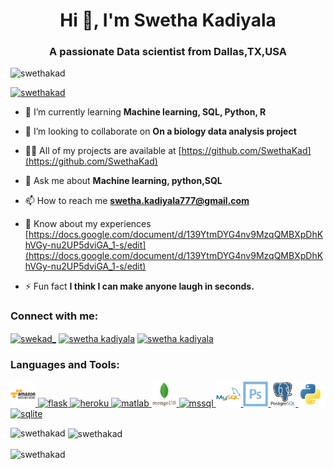 <h1 align="center">Hi 👋, I'm Swetha Kadiyala</h1>
<h3 align="center">A passionate Data scientist from Dallas,TX,USA</h3>

<p align="left"> <img src="https://komarev.com/ghpvc/?username=swethakad&label=Profile%20views&color=0e75b6&style=flat" alt="swethakad" /> </p>

<p align="left"> <a href="https://github.com/ryo-ma/github-profile-trophy"><img src="https://github-profile-trophy.vercel.app/?username=swethakad" alt="swethakad" /></a> </p>

- 🌱 I’m currently learning **Machine learning, SQL, Python, R**

- 👯 I’m looking to collaborate on **On a biology data analysis project**

- 👨‍💻 All of my projects are available at [https://github.com/SwethaKad](https://github.com/SwethaKad)

- 💬 Ask me about **Machine learning, python,SQL**

- 📫 How to reach me **swetha.kadiyala777@gmail.com**

- 📄 Know about my experiences [https://docs.google.com/document/d/139YtmDYG4nv9MzqQMBXpDhKhVGy-nu2UP5dviGA_1-s/edit](https://docs.google.com/document/d/139YtmDYG4nv9MzqQMBXpDhKhVGy-nu2UP5dviGA_1-s/edit)

- ⚡ Fun fact **I think I can make anyone laugh in seconds.**

<h3 align="left">Connect with me:</h3>
<p align="left">
<a href="https://twitter.com/swekad_" target="blank"><img align="center" src="https://raw.githubusercontent.com/rahuldkjain/github-profile-readme-generator/master/src/images/icons/Social/twitter.svg" alt="swekad_" height="30" width="40" /></a>
<a href="https://codesandbox.com/swetha kadiyala" target="blank"><img align="center" src="https://raw.githubusercontent.com/rahuldkjain/github-profile-readme-generator/master/src/images/icons/Social/codesandbox.svg" alt="swetha kadiyala" height="30" width="40" /></a>
<a href="https://fb.com/swetha kadiyala" target="blank"><img align="center" src="https://raw.githubusercontent.com/rahuldkjain/github-profile-readme-generator/master/src/images/icons/Social/facebook.svg" alt="swetha kadiyala" height="30" width="40" /></a>
</p>

<h3 align="left">Languages and Tools:</h3>
<p align="left"> <a href="https://aws.amazon.com" target="_blank" rel="noreferrer"> <img src="https://raw.githubusercontent.com/devicons/devicon/master/icons/amazonwebservices/amazonwebservices-original-wordmark.svg" alt="aws" width="40" height="40"/> </a> <a href="https://flask.palletsprojects.com/" target="_blank" rel="noreferrer"> <img src="https://www.vectorlogo.zone/logos/pocoo_flask/pocoo_flask-icon.svg" alt="flask" width="40" height="40"/> </a> <a href="https://heroku.com" target="_blank" rel="noreferrer"> <img src="https://www.vectorlogo.zone/logos/heroku/heroku-icon.svg" alt="heroku" width="40" height="40"/> </a> <a href="https://www.mathworks.com/" target="_blank" rel="noreferrer"> <img src="https://upload.wikimedia.org/wikipedia/commons/2/21/Matlab_Logo.png" alt="matlab" width="40" height="40"/> </a> <a href="https://www.mongodb.com/" target="_blank" rel="noreferrer"> <img src="https://raw.githubusercontent.com/devicons/devicon/master/icons/mongodb/mongodb-original-wordmark.svg" alt="mongodb" width="40" height="40"/> </a> <a href="https://www.microsoft.com/en-us/sql-server" target="_blank" rel="noreferrer"> <img src="https://www.svgrepo.com/show/303229/microsoft-sql-server-logo.svg" alt="mssql" width="40" height="40"/> </a> <a href="https://www.mysql.com/" target="_blank" rel="noreferrer"> <img src="https://raw.githubusercontent.com/devicons/devicon/master/icons/mysql/mysql-original-wordmark.svg" alt="mysql" width="40" height="40"/> </a> <a href="https://www.photoshop.com/en" target="_blank" rel="noreferrer"> <img src="https://raw.githubusercontent.com/devicons/devicon/master/icons/photoshop/photoshop-line.svg" alt="photoshop" width="40" height="40"/> </a> <a href="https://www.postgresql.org" target="_blank" rel="noreferrer"> <img src="https://raw.githubusercontent.com/devicons/devicon/master/icons/postgresql/postgresql-original-wordmark.svg" alt="postgresql" width="40" height="40"/> </a> <a href="https://www.python.org" target="_blank" rel="noreferrer"> <img src="https://raw.githubusercontent.com/devicons/devicon/master/icons/python/python-original.svg" alt="python" width="40" height="40"/> </a> <a href="https://www.sqlite.org/" target="_blank" rel="noreferrer"> <img src="https://www.vectorlogo.zone/logos/sqlite/sqlite-icon.svg" alt="sqlite" width="40" height="40"/> </a> </p>

<p><img align="left" src="https://github-readme-stats.vercel.app/api/top-langs?username=swethakad&show_icons=true&locale=en&layout=compact" alt="swethakad" /></p>

<p>&nbsp;<img align="center" src="https://github-readme-stats.vercel.app/api?username=swethakad&show_icons=true&locale=en" alt="swethakad" /></p>

<p><img align="center" src="https://github-readme-streak-stats.herokuapp.com/?user=swethakad&" alt="swethakad" /></p>
